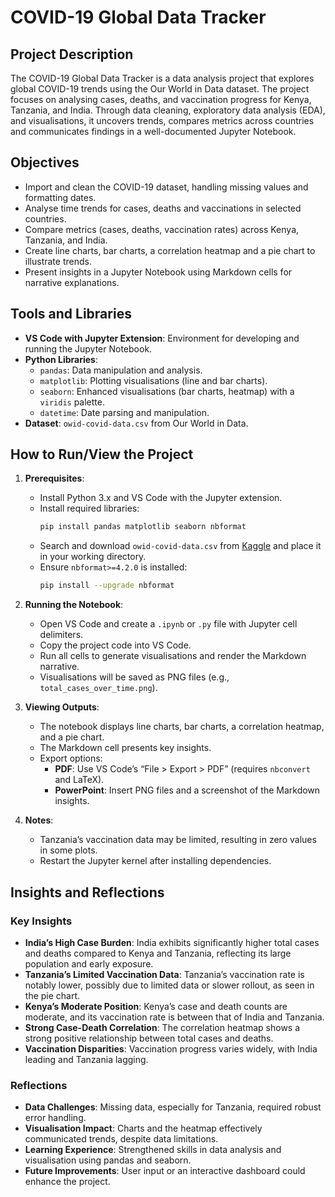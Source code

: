 # COVID-19 Global Data Tracker

## Project Description
The COVID-19 Global Data Tracker is a data analysis project that explores global COVID-19 trends using the Our World in Data dataset. The project focuses on analysing cases, deaths, and vaccination progress for Kenya, Tanzania, and India. Through data cleaning, exploratory data analysis (EDA), and visualisations, it uncovers trends, compares metrics across countries and communicates findings in a well-documented Jupyter Notebook.

## Objectives
- Import and clean the COVID-19 dataset, handling missing values and formatting dates.
- Analyse time trends for cases, deaths and vaccinations in selected countries.
- Compare metrics (cases, deaths, vaccination rates) across Kenya, Tanzania, and India.
- Create line charts, bar charts, a correlation heatmap and a pie chart to illustrate trends.
- Present insights in a Jupyter Notebook using Markdown cells for narrative explanations.

## Tools and Libraries
- **VS Code with Jupyter Extension**: Environment for developing and running the Jupyter Notebook.
- **Python Libraries**:
  - `pandas`: Data manipulation and analysis.
  - `matplotlib`: Plotting visualisations (line and bar charts).
  - `seaborn`: Enhanced visualisations (bar charts, heatmap) with a `viridis` palette.
  - `datetime`: Date parsing and manipulation.
- **Dataset**: `owid-covid-data.csv` from Our World in Data.

## How to Run/View the Project
1. **Prerequisites**:
   - Install Python 3.x and VS Code with the Jupyter extension.
   - Install required libraries:
     ```bash
     pip install pandas matplotlib seaborn nbformat
     ```
   - Search and download `owid-covid-data.csv` from [Kaggle](https://www.kaggle.com/datasets) and place it in your working directory.
   - Ensure `nbformat>=4.2.0` is installed:
     ```bash
     pip install --upgrade nbformat
     ```

2. **Running the Notebook**:
   - Open VS Code and create a `.ipynb` or `.py` file with Jupyter cell delimiters.
   - Copy the project code into VS Code.
   - Run all cells to generate visualisations and render the Markdown narrative.
   - Visualisations will be saved as PNG files (e.g., `total_cases_over_time.png`).

3. **Viewing Outputs**:
   - The notebook displays line charts, bar charts, a correlation heatmap, and a pie chart.
   - The Markdown cell presents key insights.
   - Export options:
     - **PDF**: Use VS Code’s “File > Export > PDF” (requires `nbconvert` and LaTeX).
     - **PowerPoint**: Insert PNG files and a screenshot of the Markdown insights.

4. **Notes**:
   - Tanzania’s vaccination data may be limited, resulting in zero values in some plots.
   - Restart the Jupyter kernel after installing dependencies.

## Insights and Reflections
### Key Insights
- **India’s High Case Burden**: India exhibits significantly higher total cases and deaths compared to Kenya and Tanzania, reflecting its large population and early exposure.
- **Tanzania’s Limited Vaccination Data**: Tanzania’s vaccination rate is notably lower, possibly due to limited data or slower rollout, as seen in the pie chart.
- **Kenya’s Moderate Position**: Kenya’s case and death counts are moderate, and its vaccination rate is between that of India and Tanzania.
- **Strong Case-Death Correlation**: The correlation heatmap shows a strong positive relationship between total cases and deaths.
- **Vaccination Disparities**: Vaccination progress varies widely, with India leading and Tanzania lagging.

### Reflections
- **Data Challenges**: Missing data, especially for Tanzania, required robust error handling.
- **Visualisation Impact**: Charts and the heatmap effectively communicated trends, despite data limitations.
- **Learning Experience**: Strengthened skills in data analysis and visualisation using pandas and seaborn.
- **Future Improvements**: User input or an interactive dashboard could enhance the project.
